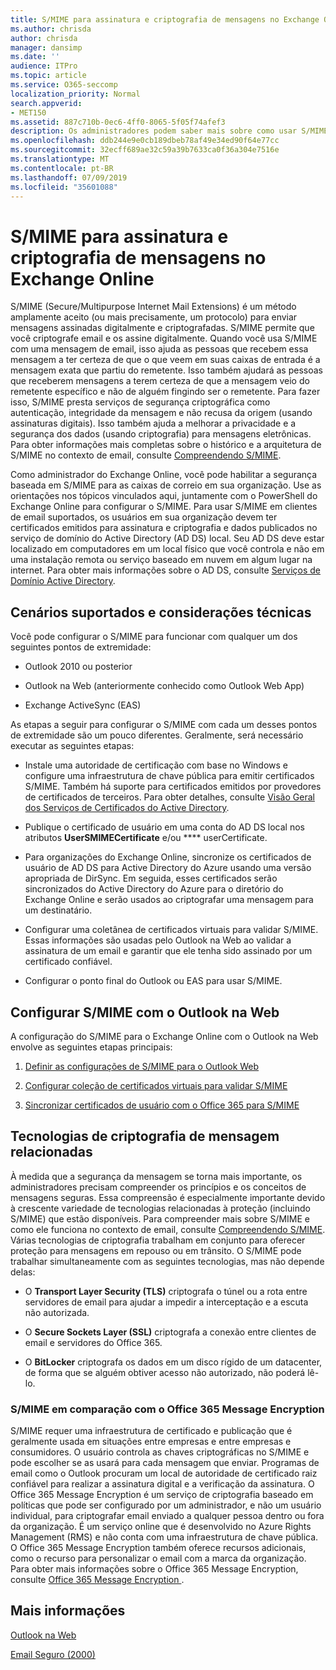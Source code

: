 ```yaml
---
title: S/MIME para assinatura e criptografia de mensagens no Exchange Online
ms.author: chrisda
author: chrisda
manager: dansimp
ms.date: ''
audience: ITPro
ms.topic: article
ms.service: O365-seccomp
localization_priority: Normal
search.appverid:
- MET150
ms.assetid: 887c710b-0ec6-4ff0-8065-5f05f74afef3
description: Os administradores podem saber mais sobre como usar S/MIME no Exchange Online.
ms.openlocfilehash: ddb244e9e0cb189dbeb78af49e34ed90f64e77cc
ms.sourcegitcommit: 32ecff689ae32c59a39b7633ca0f36a304e7516e
ms.translationtype: MT
ms.contentlocale: pt-BR
ms.lasthandoff: 07/09/2019
ms.locfileid: "35601088"
---
```

# <a name="smime-for-message-signing-and-encryption-in-exchange-online"></a>S/MIME para assinatura e criptografia de mensagens no Exchange Online

S/MIME (Secure/Multipurpose Internet Mail Extensions) é um método amplamente aceito (ou mais precisamente, um protocolo) para enviar mensagens assinadas digitalmente e criptografadas. S/MIME permite que você criptografe email e os assine digitalmente. Quando você usa S/MIME com uma mensagem de email, isso ajuda as pessoas que recebem essa mensagem a ter certeza de que o que veem em suas caixas de entrada é a mensagem exata que partiu do remetente. Isso também ajudará as pessoas que receberem mensagens a terem certeza de que a mensagem veio do remetente específico e não de alguém fingindo ser o remetente. Para fazer isso, S/MIME presta serviços de segurança criptográfica como autenticação, integridade da mensagem e não recusa da origem (usando assinaturas digitais). Isso também ajuda a melhorar a privacidade e a segurança dos dados (usando criptografia) para mensagens eletrônicas. Para obter informações mais completas sobre o histórico e a arquitetura de S/MIME no contexto de email, consulte [Compreendendo S/MIME](https://go.microsoft.com/fwlink/?LinkID=393948).

Como administrador do Exchange Online, você pode habilitar a segurança baseada em S/MIME para as caixas de correio em sua organização. Use as orientações nos tópicos vinculados aqui, juntamente com o PowerShell do Exchange Online para configurar o S/MIME. Para usar S/MIME em clientes de email suportados, os usuários em sua organização devem ter certificados emitidos para assinatura e criptografia e dados publicados no serviço de domínio do Active Directory (AD DS) local. Seu AD DS deve estar localizado em computadores em um local físico que você controla e não em uma instalação remota ou serviço baseado em nuvem em algum lugar na internet. Para obter mais informações sobre o AD DS, consulte [Serviços de Domínio Active Directory](https://go.microsoft.com/fwlink/?LinkID=394064).

## <a name="supported-scenarios-and-technical-considerations"></a>Cenários suportados e considerações técnicas

Você pode configurar o S/MIME para funcionar com qualquer um dos seguintes pontos de extremidade:

- Outlook 2010 ou posterior

- Outlook na Web (anteriormente conhecido como Outlook Web App)

- Exchange ActiveSync (EAS)

As etapas a seguir para configurar o S/MIME com cada um desses pontos de extremidade são um pouco diferentes. Geralmente, será necessário executar as seguintes etapas:

- Instale uma autoridade de certificação com base no Windows e configure uma infraestrutura de chave pública para emitir certificados S/MIME. Também há suporte para certificados emitidos por provedores de certificados de terceiros. Para obter detalhes, consulte [Visão Geral dos Serviços de Certificados do Active Directory](https://technet.microsoft.com/library/hh831740.aspx).

- Publique o certificado de usuário em uma conta do AD DS local nos atributos **UserSMIMECertificate** e/ou **** userCertificate.

- Para organizações do Exchange Online, sincronize os certificados de usuário de AD DS para Active Directory do Azure usando uma versão apropriada de DirSync. Em seguida, esses certificados serão sincronizados do Active Directory do Azure para o diretório do Exchange Online e serão usados ao criptografar uma mensagem para um destinatário.

- Configurar uma coletânea de certificados virtuais para validar S/MIME. Essas informações são usadas pelo Outlook na Web ao validar a assinatura de um email e garantir que ele tenha sido assinado por um certificado confiável.

- Configurar o ponto final do Outlook ou EAS para usar S/MIME.

## <a name="setup-smime-with-outlook-on-the-web"></a>Configurar S/MIME com o Outlook na Web

A configuração do S/MIME para o Exchange Online com o Outlook na Web envolve as seguintes etapas principais:

1. [Definir as configurações de S/MIME para o Outlook Web](configure-s-mime-settings-for-outlook-web-app.md)

2. [Configurar coleção de certificados virtuais para validar S/MIME](set-up-virtual-certificate-collection-to-validate-s-mime.md)

3. [Sincronizar certificados de usuário com o Office 365 para S/MIME](sync-user-certificates-to-office-365-for-s-mime.md)

## <a name="related-message-encryption-technologies"></a>Tecnologias de criptografia de mensagem relacionadas

À medida que a segurança da mensagem se torna mais importante, os administradores precisam compreender os princípios e os conceitos de mensagens seguras. Essa compreensão é especialmente importante devido à crescente variedade de tecnologias relacionadas à proteção (incluindo S/MIME) que estão disponíveis. Para compreender mais sobre S/MIME e como ele funciona no contexto de email, consulte [Compreendendo S/MIME](https://go.microsoft.com/fwlink/?LinkID=393948). Várias tecnologias de criptografia trabalham em conjunto para oferecer proteção para mensagens em repouso ou em trânsito. O S/MIME pode trabalhar simultaneamente com as seguintes tecnologias, mas não depende delas:

- O **Transport Layer Security (TLS)** criptografa o túnel ou a rota entre servidores de email para ajudar a impedir a interceptação e a escuta não autorizada.

- O **Secure Sockets Layer (SSL)** criptografa a conexão entre clientes de email e servidores do Office 365.

- O **BitLocker** criptografa os dados em um disco rígido de um datacenter, de forma que se alguém obtiver acesso não autorizado, não poderá lê-lo.

### <a name="smime-compared-with-office-365-message-encryption"></a>S/MIME em comparação com o Office 365 Message Encryption

S/MIME requer uma infraestrutura de certificado e publicação que é geralmente usada em situações entre empresas e entre empresas e consumidores. O usuário controla as chaves criptográficas no S/MIME e pode escolher se as usará para cada mensagem que enviar. Programas de email como o Outlook procuram um local de autoridade de certificado raiz confiável para realizar a assinatura digital e a verificação da assinatura. O Office 365 Message Encryption é um serviço de criptografia baseado em políticas que pode ser configurado por um administrador, e não um usuário individual, para criptografar email enviado a qualquer pessoa dentro ou fora da organização. É um serviço online que é desenvolvido no Azure Rights Management (RMS) e não conta com uma infraestrutura de chave pública. O Office 365 Message Encryption também oferece recursos adicionais, como o recurso para personalizar o email com a marca da organização. Para obter mais informações sobre o Office 365 Message Encryption, consulte [Office 365 Message Encryption ](https://go.microsoft.com/fwlink/?LinkID=392525).

## <a name="more-information"></a>Mais informações

[Outlook na Web](http://technet.microsoft.com/library/3814b665-01e8-4881-9a44-163f14789ee4.aspx)

[Email Seguro (2000)](https://technet.microsoft.com/en-us/library/cc962043.aspx)
